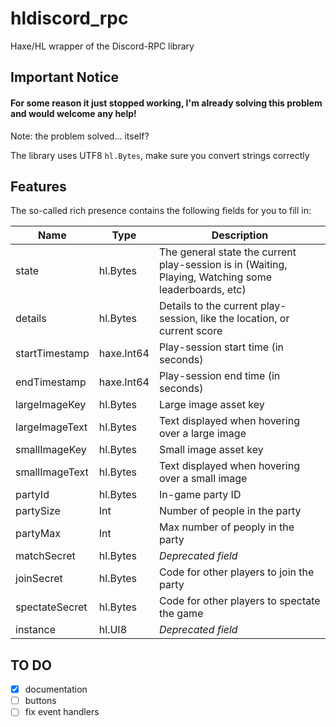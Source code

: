 # hldiscord_rpc

Haxe/HL wrapper of the Discord-RPC library

## Important Notice

#### For some reason it just stopped working, I'm already solving this problem and would welcome any help!
Note: the problem solved... itself?

The library uses UTF8 `hl.Bytes`, make sure you convert strings correctly

## Features

The so-called rich presence contains the following fields for you to fill in:

Name           | Type       | Description
-------------- | ---------- | ---------------------------------------------------------------------------------------------------
state          | hl.Bytes   | The general state the current play-session is in (Waiting, Playing, Watching some leaderboards, etc)
details        | hl.Bytes   | Details to the current play-session, like the location, or current score
startTimestamp | haxe.Int64 | Play-session start time (in seconds)
endTimestamp   | haxe.Int64 | Play-session end time (in seconds)
largeImageKey  | hl.Bytes   | Large image asset key
largeImageText | hl.Bytes   | Text displayed when hovering over a large image
smallImageKey  | hl.Bytes   | Small image asset key
smallImageText | hl.Bytes   | Text displayed when hovering over a small image
partyId        | hl.Bytes   | In-game party ID
partySize      | Int        | Number of people in the party
partyMax       | Int        | Max number of peoply in the party
matchSecret    | hl.Bytes   | _Deprecated field_
joinSecret     | hl.Bytes   | Code for other players to join the party
spectateSecret | hl.Bytes   | Code for other players to spectate the game
instance       | hl.UI8     | _Deprecated field_

## TO DO
- [x] documentation
- [ ] buttons
- [ ] fix event handlers
